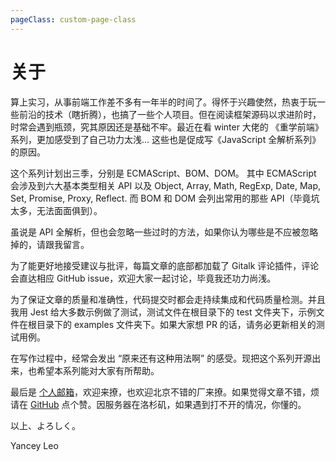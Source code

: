 ```yaml
---
pageClass: custom-page-class
---
```


# 关于

算上实习，从事前端工作差不多有一年半的时间了。得怀于兴趣使然，热衷于玩一些前沿的技术（瞎折腾），也搞了一些个人项目。但在阅读框架源码以求进阶时，时常会遇到瓶颈，究其原因还是基础不牢。最近在看 winter 大佬的 《重学前端》 系列，更加感受到了自己功力太浅... 这些也是促成写《JavaScript 全解析系列》的原因。

这个系列计划出三季，分别是 ECMAScript、BOM、DOM。 其中 ECMAScript 会涉及到六大基本类型相关 API 以及 Object, Array, Math, RegExp, Date, Map, Set, Promise, Proxy, Reflect. 而 BOM 和 DOM 会列出常用的那些 API（毕竟坑太多，无法面面俱到）。

虽说是 API 全解析，但也会忽略一些过时的方法，如果你认为哪些是不应被忽略掉的，请跟我留言。

为了能更好地接受建议与批评，每篇文章的底部都加载了 Gitalk 评论插件，评论会直达相应 GitHub issue，欢迎大家一起讨论，毕竟我还功力尚浅。

为了保证文章的质量和准确性，代码提交时都会走持续集成和代码质量检测。并且我用 Jest 给大多数示例做了测试，测试文件在根目录下的 test 文件夹下，示例文件在根目录下的 examples 文件夹下。如果大家想 PR 的话，请务必更新相关的测试用例。

在写作过程中，经常会发出 “原来还有这种用法啊” 的感受。现把这个系列开源出来，也希望本系列能对大家有所帮助。

最后是 [个人邮箱](mailto:yanceyofficial@gmail.com)，欢迎来撩，也欢迎北京不错的厂来撩。如果觉得文章不错，烦请在 [GitHub](https://github.com/YanceyOfficial/javascript-apis) 点个赞。因服务器在洛杉矶，如果遇到打不开的情况，你懂的。

以上、よろしく。

Yancey Leo

<style lang="scss" scope>
.custom-page-class{
  .sidebar{
    display: none;
  }
  .page{
    padding-left: 0!important;
  }
}
</style>
